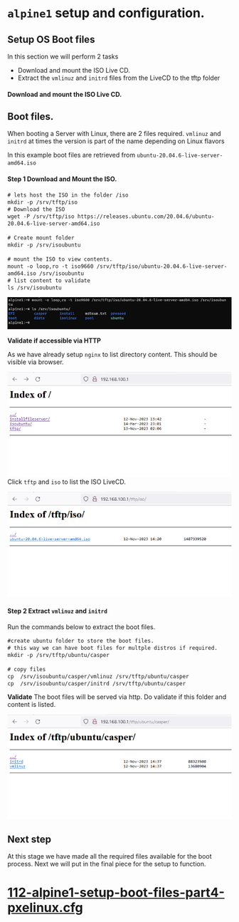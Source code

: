 # `alpine1` setup and configuration.

## Setup OS Boot files

In this section we will perform 2 tasks 
- Download and mount the ISO Live CD.
- Extract the `vmlinuz` and `initrd` files from the LiveCD to the tftp folder


#### Download and mount the ISO Live CD.
## Boot files.
When booting a Server with Linux, there are 2 files required.
`vmlinuz` and `initrd` at times the version is part of the name depending on Linux flavors

In this example boot files are retrieved from `ubuntu-20.04.6-live-server-amd64.iso`


#### Step 1 Download and Mount the ISO. 
```
# lets host the ISO in the folder /iso
mkdir -p /srv/tftp/iso
# Download the ISO
wget -P /srv/tftp/iso https://releases.ubuntu.com/20.04.6/ubuntu-20.04.6-live-server-amd64.iso

# Create mount folder 
mkdir -p /srv/isoubuntu

# mount the ISO to view contents.
mount -o loop,ro -t iso9660 /srv/tftp/iso/ubuntu-20.04.6-live-server-amd64.iso /srv/isoubuntu
# list content to validate
ls /srv/isoubuntu

```

![alt text](./screenshots/Alpine1-screenshots/mount-ubuntu-iso.png)

**Validate if accessible via HTTP** 

As we have already setup `nginx` to list directory content. This should be visible via browser.

![alt text](./screenshots/Alpine1-screenshots/browser-list-isoubuntu-content.png)
Click `tftp` and `iso` to list the ISO LiveCD.

![alt text](./screenshots/Alpine1-screenshots/browser-iso-ubuntu.png)


#### Step 2 Extract `vmlinuz` and `initrd`

Run the commands below to extract the boot files.

```
#create ubuntu folder to store the boot files.
# this way we can have boot files for multple distros if required.
mkdir -p /srv/tftp/ubuntu/casper

# copy files
cp  /srv/isoubuntu/casper/vmlinuz /srv/tftp/ubuntu/casper
cp  /srv/isoubuntu/casper/initrd /srv/tftp/ubuntu/casper
```

**Validate**
The boot files will be served via http. Do validate if this folder and content is listed.

 
 ![alt text](./screenshots/Alpine1-screenshots/browser-list-casper.png)
 
 
 ## Next step

At this stage we have made all the required files available for the boot process.
Next we will put in the final piece for the setup to function.
# [112-alpine1-setup-boot-files-part4-pxelinux.cfg](./112-alpine1-setup-boot-files-part4-pxelinux.cfg.md)
